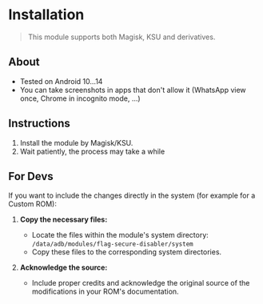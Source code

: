 # Installation
> This module supports both Magisk, KSU and derivatives.

## About
* Tested on Android 10...14
* You can take screenshots in apps that don't allow it (WhatsApp view once, Chrome in incognito mode, ...)

## Instructions
1. Install the module by Magisk/KSU.
2. Wait patiently, the process may take a while

## For Devs
If you want to include the changes directly in the system (for example for a Custom ROM):

1. **Copy the necessary files:** 
    * Locate the files within the module's system directory: `/data/adb/modules/flag-secure-disabler/system`
    * Copy these files to the corresponding system directories. 

2. **Acknowledge the source:** 
    * Include proper credits and acknowledge the original source of the modifications in your ROM's documentation.
